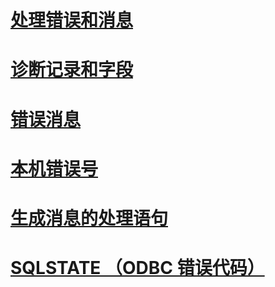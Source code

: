 # [处理错误和消息](handling-errors-and-messages.md)
# [诊断记录和字段](diagnostic-records-and-fields.md)
# [错误消息](error-messages.md)
# [本机错误号](native-error-numbers.md)
# [生成消息的处理语句](processing-statements-that-generate-messages.md)
# [SQLSTATE （ODBC 错误代码）](sqlstate-odbc-error-codes.md)
